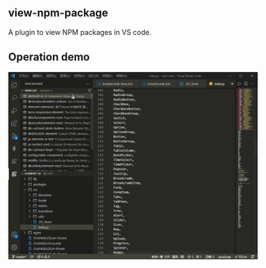 ## view-npm-package
A plugin to view NPM packages in VS code.
## Operation demo
![demo](./images/demo.gif)